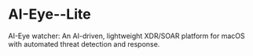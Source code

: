 # AI-Eye--Lite
AI-Eye watcher: An AI-driven, lightweight XDR/SOAR platform for macOS with automated threat detection and response.

